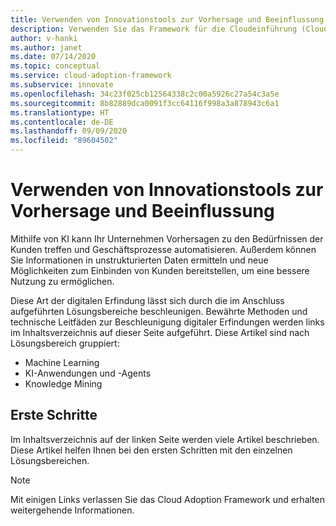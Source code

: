 ```yaml
---
title: Verwenden von Innovationstools zur Vorhersage und Beeinflussung
description: Verwenden Sie das Framework für die Cloudeinführung (Cloud Adoption Framework) für Azure, um Analysetools zu finden, die Sie bei der Mustererkennung, bei der Integration von Vorhersagen sowie bei der Beeinflussung des Kundenverhaltens unterstützen.
author: v-hanki
ms.author: janet
ms.date: 07/14/2020
ms.topic: conceptual
ms.service: cloud-adoption-framework
ms.subservice: innovate
ms.openlocfilehash: 34c23f025cb12564338c2c00a5926c27a54c3a5e
ms.sourcegitcommit: 8b82889dca0091f3cc64116f998a3a878943c6a1
ms.translationtype: HT
ms.contentlocale: de-DE
ms.lasthandoff: 09/09/2020
ms.locfileid: "89604502"
---
```

# <a name="use-innovation-tools-to-predict-and-influence"></a>Verwenden von Innovationstools zur Vorhersage und Beeinflussung

Mithilfe von KI kann Ihr Unternehmen Vorhersagen zu den Bedürfnissen der Kunden treffen und Geschäftsprozesse automatisieren. Außerdem können Sie Informationen in unstrukturierten Daten ermitteln und neue Möglichkeiten zum Einbinden von Kunden bereitstellen, um eine bessere Nutzung zu ermöglichen.

Diese Art der digitalen Erfindung lässt sich durch die im Anschluss aufgeführten Lösungsbereiche beschleunigen. Bewährte Methoden und technische Leitfäden zur Beschleunigung digitaler Erfindungen werden links im Inhaltsverzeichnis auf dieser Seite aufgeführt. Diese Artikel sind nach Lösungsbereich gruppiert:

- Machine Learning
- KI-Anwendungen und -Agents
- Knowledge Mining

## <a name="get-started"></a>Erste Schritte

Im Inhaltsverzeichnis auf der linken Seite werden viele Artikel beschrieben. Diese Artikel helfen Ihnen bei den ersten Schritten mit den einzelnen Lösungsbereichen.

> [!NOTE]
> Mit einigen Links verlassen Sie das Cloud Adoption Framework und erhalten weitergehende Informationen.

